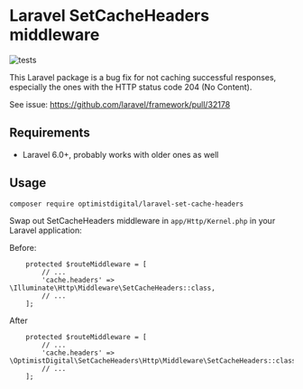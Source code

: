 # Laravel SetCacheHeaders middleware

![tests](https://github.com/optimistdigital/laravel-set-cache-headers/workflows/tests/badge.svg)

This Laravel package is a bug fix for not caching successful responses, especially the ones with the HTTP status code 204 (No Content).

See issue: https://github.com/laravel/framework/pull/32178

## Requirements

* Laravel 6.0+, probably works with older ones as well

## Usage

```
composer require optimistdigital/laravel-set-cache-headers
```

Swap out SetCacheHeaders middleware in `app/Http/Kernel.php` in your Laravel application:

Before:

```
    protected $routeMiddleware = [
        // ...
        'cache.headers' => \Illuminate\Http\Middleware\SetCacheHeaders::class,
        // ...
    ];
```

After

```
    protected $routeMiddleware = [
        // ...
        'cache.headers' => \OptimistDigital\SetCacheHeaders\Http\Middleware\SetCacheHeaders::class,
        // ...
    ];
```